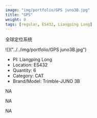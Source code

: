 ```yaml
---
image: "img/portfolio/GPS juno3B.jpg"
title: "GPS"
weight: 0
tags: [regular, ES432, Liangping Long]
---
```


全球定位系统

<!--more-->

![]("../../img/portfolio/GPS juno3B.jpg")

- PI: Liangping Long
- Location: ES432
- Quantity: 6
- Category: CAT
- Brand/Model: Trimble-JUNO 3B

NA

NA

NA
